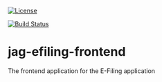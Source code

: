 [![License](https://img.shields.io/badge/License-Apache%202.0-blue.svg)](LICENSE)

[![Build Status](https://travis-ci.org/bcgov/jag-efiling-frontend.svg?branch=master)](https://travis-ci.org/bcgov/jag-efiling-frontend)

# jag-efiling-frontend
The frontend application for the E-Filing application
